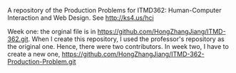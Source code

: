 A repository of the Production Problems for ITMD362: Human-Computer Interaction and Web Design. See http://ks4.us/hci

Week one: the orginal file is in https://github.com/HongZhangJiang/ITMD-362.git. When I create this repository, I used the professor's repository as the original one. Hence, there were two contributors. In week two, I have to create a new one, https://github.com/HongZhangJiang/ITMD-362-Production-Problem.git


